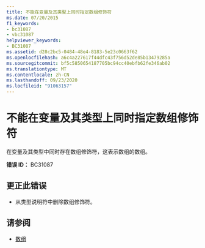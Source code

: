 ```yaml
---
title: 不能在变量及其类型上同时指定数组修饰符
ms.date: 07/20/2015
f1_keywords:
- bc31087
- vbc31087
helpviewer_keywords:
- BC31087
ms.assetid: d28c2bc5-0484-48e4-8183-5e23c0663f62
ms.openlocfilehash: a6c4a227617f44dfc43f756d52de85b13479285a
ms.sourcegitcommit: bf5c5850654187705bc94cc40ebfb62fe346ab02
ms.translationtype: MT
ms.contentlocale: zh-CN
ms.lasthandoff: 09/23/2020
ms.locfileid: "91063157"
---
```

# <a name="array-modifiers-cannot-be-specified-on-both-a-variable-and-its-type"></a>不能在变量及其类型上同时指定数组修饰符

在变量及其类型中同时存在数组修饰符，这表示数组的数组。  
  
 **错误 ID：** BC31087  
  
## <a name="to-correct-this-error"></a>更正此错误  
  
- 从类型说明符中删除数组修饰符。  
  
## <a name="see-also"></a>请参阅

- [数组](../programming-guide/language-features/arrays/index.md)
